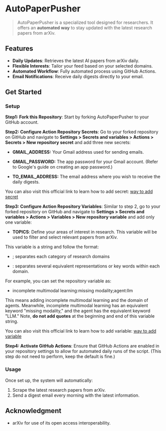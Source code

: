 # AutoPaperPusher

> AutoPaperPusher is a specialized tool designed for researchers. It offers an **automated way** to stay updated with the latest research papers from arXiv.

## Features

+ **Daily Updates**: Retrieves the latest AI papers from arXiv daily.
+ **Flexible Interests**: Tailor your feed based on your selected domains.
+ **Automated Workflow**: Fully automated process using GitHub Actions.
+ **Email Notifications**: Receive daily digests directly to your email.

## Get Started

### Setup

**Step1: Fork this Repository**: Start by forking AutoPaperPusher to your GitHub account.

**Step2: Configure Action Repository Secrets**:
Go to your forked repository on GitHub and navigate to **Settings > Secrets and variables > Actions > Secrets > New repository secret** and add three new secrets:

+ **GMAIL_ADDRESS:** Your Gmail address used for sending emails.

+ **GMAIL_PASSWORD:** The app password for your Gmail account. (Refer to Google's guide on creating an app password.)

+ **TO_EMAIL_ADDRESS:** The email address where you wish to receive the daily digests.

You can also visit this official link to learn how to add secret: [way to add secret](https://docs.github.com/en/actions/security-for-github-actions/security-guides/using-secrets-in-github-actions#creating-secrets-for-a-repository)

**Step3: Configure Action Repository Variables**:
Similar to step 2, go to your forked repository on GitHub and navigate to **Settings > Secrets and variables > Actions > Variables > New repository variable** and add only one variable:

+ **TOPICS**: Define your areas of interest in research. This variable will be used to filter and select relevant papers from arXiv. 

This variable is a string and follow the format: 

+ ; separates each category of research domains

+ : separates several equivalent representations or key words within each domain.

For example, you can set the repository variable as: 

+ incomplete multimodal learning:missing modality;agent:llm

This means adding incomplete multimodal learning and the domain of agents. Meanwhile, incomplete multimodal learning has an equivalent keyword "missing modality," and the agent has the equivalent keyword "LLM." Note, **do not add quotes** at the beginning and end of this variable string. 

You can also visit this official link to learn how to add variable: [way to add variable](https://docs.github.com/en/actions/writing-workflows/choosing-what-your-workflow-does/store-information-in-variables#creating-configuration-variables-for-a-repository)

**Step4: Activate GitHub Actions**:
Ensure that GitHub Actions are enabled in your repository settings to allow for automated daily runs of the script. (This step do not need to perform, keep the default is fine.)

### Usage

Once set up, the system will automatically:

1. Scrape the latest research papers from arXiv.
2. Send a digest email every morning with the latest information.


## Acknowledgment

+ arXiv for use of its open access interoperability.
